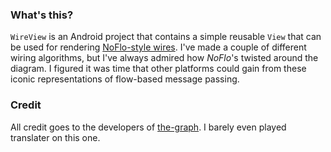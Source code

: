 ### What's this?
`WireView` is an Android project that contains a simple reusable `View` that can be used for rendering [NoFlo-style wires](https://github.com/flowhub/the-graph). I've made a couple of different wiring algorithms, but I've always admired how _NoFlo_'s twisted around the diagram. I figured it was time that other platforms could gain from these iconic representations of flow-based message passing.

### Credit
All credit goes to the developers of [the-graph](https://github.com/flowhub/the-graph). I barely even played translater on this one.
